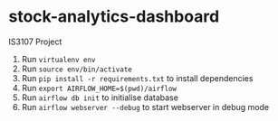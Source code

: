 # stock-analytics-dashboard

IS3107 Project

1. Run `virtualenv env`
2. Run `source env/bin/activate`
3. Run `pip install -r requirements.txt` to install dependencies
4. Run `export AIRFLOW_HOME=$(pwd)/airflow`
5. Run `airflow db init` to initialise database
6. Run `airflow webserver --debug` to start webserver in debug mode
